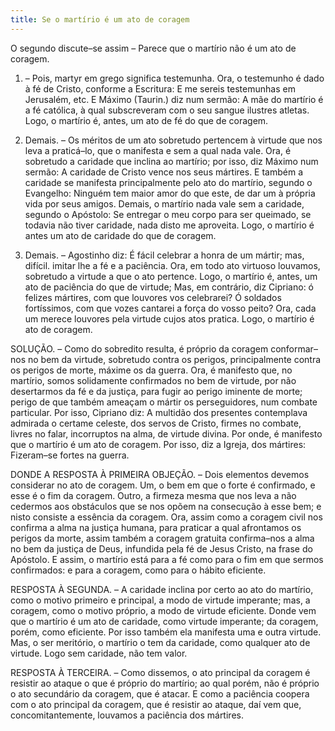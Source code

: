 ```yaml
---
title: Se o martírio é um ato de coragem
---
```


O segundo discute–se assim – Parece que o martírio não é um ato de coragem.  

1. – Pois, martyr em grego significa testemunha. Ora, o testemunho é dado à fé de Cristo, conforme a Escritura: E me sereis testemunhas em Jerusalém, etc. E Máximo (Taurin.) diz num sermão: A mãe do martírio é a fé católica, à qual subscreveram com o seu sangue ilustres atletas. Logo, o martírio é, antes, um ato de fé do que de coragem.  

2. Demais. – Os méritos de um ato sobretudo pertencem à virtude que nos leva a praticá–lo, que o manifesta e sem a qual nada vale. Ora, é sobretudo a caridade que inclina ao martírio; por isso, diz Máximo num sermão: A caridade de Cristo vence nos seus mártires. E também a caridade se manifesta principalmente pelo ato do martírio, segundo o Evangelho: Ninguém tem maior amor do que este, de dar um à própria vida por seus amigos. Demais, o martírio nada vale sem a caridade, segundo o Apóstolo: Se entregar o meu corpo para ser queimado, se todavia não tiver caridade, nada disto me aproveita. Logo, o martírio é antes um ato de caridade do que de coragem.  

3. Demais. – Agostinho diz: É fácil celebrar a honra de um mártir; mas, difícil. imitar lhe a fé e a paciência. Ora, em todo ato virtuoso louvamos, sobretudo a virtude a que o ato pertence. Logo, o martírio é, antes, um ato de paciência do que de virtude;  Mas, em contrário, diz Cipriano: ó felizes mártires, com que louvores vos celebrarei? Ó soldados fortíssimos, com que vozes cantarei a força do vosso peito? Ora, cada um merece louvores pela virtude cujos atos pratica. Logo, o martírio é ato de coragem.  

SOLUÇÃO. – Como do sobredito resulta, é próprio da coragem conformar–nos no bem da virtude, sobretudo contra os perigos, principalmente contra os perigos de morte, máxime os da guerra. Ora, é manifesto que, no martírio, somos solidamente confirmados no bem de virtude, por não desertarmos da fé e da justiça, para fugir ao perigo iminente de morte; perigo de que também ameaçam o mártir os perseguidores, num combate particular. Por isso, Cipriano diz: A multidão dos presentes contemplava admirada o certame celeste, dos servos de Cristo, firmes no combate, livres no falar, incorruptos na alma, de virtude divina. Por onde, é manifesto que o martírio é um ato de coragem. Por isso, diz a Igreja, dos mártires: Fizeram–se fortes na guerra.  

DONDE A RESPOSTA À PRIMEIRA OBJEÇÃO. – Dois elementos devemos considerar no ato de coragem. Um, o bem em que o forte é confirmado, e esse é o fim da coragem. Outro, a firmeza mesma que nos leva a não cedermos aos obstáculos que se nos opõem na consecução à esse bem; e nisto consiste a essência da coragem. Ora, assim como a coragem civil nos confirma a alma na justiça humana, para praticar a qual afrontamos os perigos da morte, assim também a coragem gratuita confirma–nos a alma no bem da justiça de Deus, infundida pela fé de Jesus Cristo, na frase do Apóstolo. E assim, o martírio está para a fé como para o fim em que sermos confirmados: e para a coragem, como para o hábito eficiente.  

RESPOSTA À SEGUNDA. – A caridade inclina por certo ao ato do martírio, como o motivo primeiro e principal, a modo de virtude imperante; mas, a coragem, como o motivo próprio, a modo de virtude eficiente. Donde vem que o martírio é um ato de caridade, como virtude imperante; da coragem, porém, como eficiente. Por isso também ela manifesta uma e outra virtude. Mas, o ser meritório, o martírio o tem da caridade, como qualquer ato de virtude. Logo sem caridade, não tem valor.  

RESPOSTA À TERCEIRA. – Como dissemos, o ato principal da coragem é resistir ao ataque o que é próprio do martírio; ao qual porém, não é próprio o ato secundário da coragem, que é atacar. E como a paciência coopera com o ato principal da coragem, que é resistir ao ataque, daí vem que, concomitantemente, louvamos a paciência dos mártires.